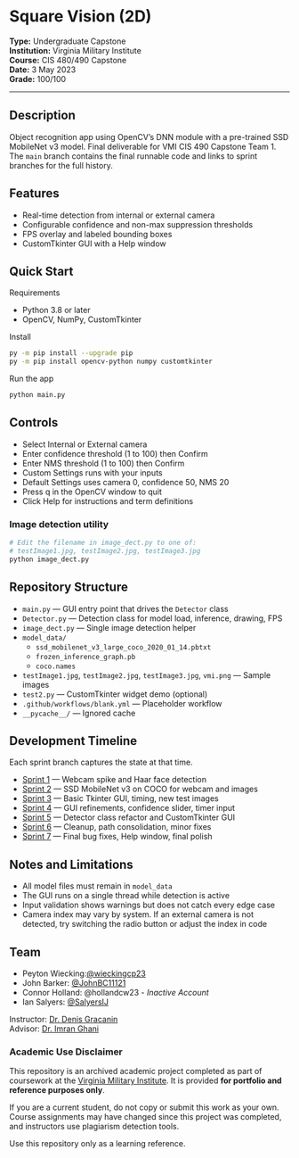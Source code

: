 # Square Vision (2D)

**Type:** Undergraduate Capstone  
**Institution:** Virginia Military Institute  
**Course:** CIS 480/490 Capstone  
**Date:** 3 May 2023  
**Grade:** 100/100  

---

## Description
Object recognition app using OpenCV’s DNN module with a pre-trained SSD MobileNet v3 model. Final deliverable for VMI CIS 490 Capstone Team 1.  
The `main` branch contains the final runnable code and links to sprint branches for the full history.

## Features
- Real-time detection from internal or external camera
- Configurable confidence and non-max suppression thresholds
- FPS overlay and labeled bounding boxes
- CustomTkinter GUI with a Help window

## Quick Start

Requirements
- Python 3.8 or later
- OpenCV, NumPy, CustomTkinter

Install
```bash
py -m pip install --upgrade pip
py -m pip install opencv-python numpy customtkinter
```
Run the app
```bash
python main.py
```

## Controls
- Select Internal or External camera
- Enter confidence threshold (1 to 100) then Confirm
- Enter NMS threshold (1 to 100) then Confirm
- Custom Settings runs with your inputs
- Default Settings uses camera 0, confidence 50, NMS 20
- Press q in the OpenCV window to quit
- Click Help for instructions and term definitions

### Image detection utility
```bash
# Edit the filename in image_dect.py to one of:
# testImage1.jpg, testImage2.jpg, testImage3.jpg
python image_dect.py
```
## Repository Structure

- `main.py` — GUI entry point that drives the `Detector` class  
- `Detector.py` — Detection class for model load, inference, drawing, FPS  
- `image_dect.py` — Single image detection helper  
- `model_data/`
  - `ssd_mobilenet_v3_large_coco_2020_01_14.pbtxt`
  - `frozen_inference_graph.pb`
  - `coco.names`
- `testImage1.jpg`, `testImage2.jpg`, `testImage3.jpg`, `vmi.png` — Sample images  
- `test2.py` — CustomTkinter widget demo (optional)  
- `.github/workflows/blank.yml` — Placeholder workflow  
- `__pycache__/` — Ignored cache  

## Development Timeline

Each sprint branch captures the state at that time.

- [Sprint 1](https://github.com/wieckingcp23/vmi-team1-capstone-squarevision/tree/Sprint-1) — Webcam spike and Haar face detection  
- [Sprint 2](https://github.com/wieckingcp23/vmi-team1-capstone-squarevision/tree/Sprint-2) — SSD MobileNet v3 on COCO for webcam and images  
- [Sprint 3](https://github.com/wieckingcp23/vmi-team1-capstone-squarevision/tree/Sprint-3) — Basic Tkinter GUI, timing, new test images  
- [Sprint 4](https://github.com/wieckingcp23/vmi-team1-capstone-squarevision/tree/Sprint-4) — GUI refinements, confidence slider, timer input  
- [Sprint 5](https://github.com/wieckingcp23/vmi-team1-capstone-squarevision/tree/Sprint-5) — Detector class refactor and CustomTkinter GUI  
- [Sprint 6](https://github.com/wieckingcp23/vmi-team1-capstone-squarevision/tree/Sprint-6) — Cleanup, path consolidation, minor fixes  
- [Sprint 7](https://github.com/wieckingcp23/vmi-team1-capstone-squarevision/tree/Sprint-7) — Final bug fixes, Help window, final polish  

## Notes and Limitations

- All model files must remain in `model_data`  
- The GUI runs on a single thread while detection is active  
- Input validation shows warnings but does not catch every edge case  
- Camera index may vary by system. If an external camera is not detected, try switching the radio button or adjust the index in code  

## Team

- Peyton Wiecking:[@wieckingcp23](https://github.com/wieckingcp23) 
- John Barker: [@JohnBC11121](https://github.com/JohnBC11121)
- Connor Holland: @hollandcw23 - _Inactive Account_
- Ian Salyers: [@SalyersIJ](https://github.com/SalyersIJ)

Instructor: [Dr. Denis Gracanin](https://people.cs.vt.edu/~gracanin/home/Home.html)  
Advisor: [Dr. Imran Ghani](https://www.researchgate.net/profile/Imran-Ghani-2)

### Academic Use Disclaimer
This repository is an archived academic project completed as part of coursework at the [Virginia Military Institute](https://www.vmi.edu/cadet-life/cadet-leadership-and-development/honor-system/). It is provided **for portfolio and reference purposes only**.  

If you are a current student, do not copy or submit this work as your own. Course assignments may have changed since this project was completed, and instructors use plagiarism detection tools.

Use this repository only as a learning reference.
